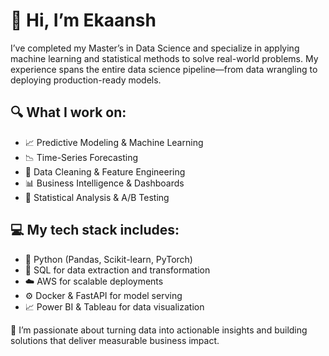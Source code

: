 # 👋 Hi, I’m Ekaansh

I’ve completed my Master’s in Data Science and specialize in applying machine learning and statistical methods to solve real-world problems. My experience spans the entire data science pipeline—from data wrangling to deploying production-ready models.

## 🔍 What I work on:

- 📈 Predictive Modeling & Machine Learning  
- 📉 Time-Series Forecasting  
- 🧹 Data Cleaning & Feature Engineering  
- 📊 Business Intelligence & Dashboards
- 🧮 Statistical Analysis & A/B Testing

## 💻 My tech stack includes:

- 🐍 Python (Pandas, Scikit-learn, PyTorch)  
- 💾 SQL for data extraction and transformation  
- ☁️ AWS for scalable deployments  
- ⚙️ Docker & FastAPI for model serving  
- 📈 Power BI & Tableau for data visualization  

🚀 I’m passionate about turning data into actionable insights and building solutions that deliver measurable business impact.
